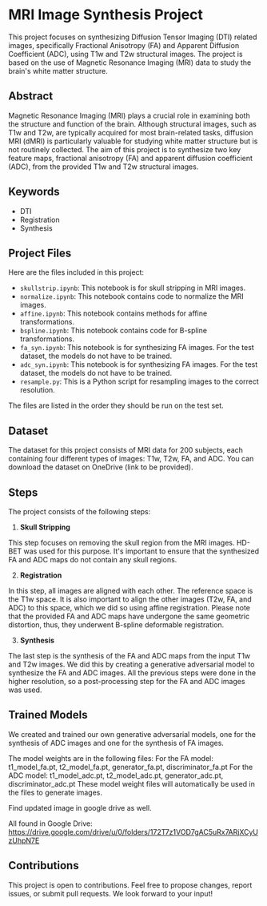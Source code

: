 # MRI Image Synthesis Project

This project focuses on synthesizing Diffusion Tensor Imaging (DTI) related images, specifically Fractional Anisotropy (FA) and Apparent Diffusion Coefficient (ADC), using T1w and T2w structural images. The project is based on the use of Magnetic Resonance Imaging (MRI) data to study the brain's white matter structure.

## Abstract

Magnetic Resonance Imaging (MRI) plays a crucial role in examining both the structure and function of the brain. Although structural images, such as T1w and T2w, are typically acquired for most brain-related tasks, diffusion MRI (dMRI) is particularly valuable for studying white matter structure but is not routinely collected. The aim of this project is to synthesize two key feature maps, fractional anisotropy (FA) and apparent diffusion coefficient (ADC), from the provided T1w and T2w structural images.

## Keywords

* DTI
* Registration
* Synthesis

## Project Files

Here are the files included in this project:

* `skullstrip.ipynb`: This notebook is for skull stripping in MRI images.
* `normalize.ipynb`: This notebook contains code to normalize the MRI images.
* `affine.ipynb`: This notebook contains methods for affine transformations.
* `bspline.ipynb`: This notebook contains code for B-spline transformations.
* `fa_syn.ipynb`: This notebook is for synthesizing FA images. For the test dataset, the models do not have to be trained.
* `adc_syn.ipynb`: This notebook is for synthesizing FA images. For the test dataset, the models do not have to be trained.
* `resample.py`: This is a Python script for resampling images to the correct resolution.

The files are listed in the order they should be run on the test set.

## Dataset

The dataset for this project consists of MRI data for 200 subjects, each containing four different types of images: T1w, T2w, FA, and ADC. You can download the dataset on OneDrive (link to be provided).

## Steps

The project consists of the following steps:

1. **Skull Stripping**

This step focuses on removing the skull region from the MRI images. HD-BET was used for this purpose. It's important to ensure that the synthesized FA and ADC maps do not contain any skull regions.

2. **Registration**

In this step, all images are aligned with each other. The reference space is the T1w space. It is also important to align the other images (T2w, FA, and ADC) to this space, which we did so using affine registration. Please note that the provided FA and ADC maps have undergone the same geometric distortion, thus, they underwent B-spline deformable registration.

3. **Synthesis**

The last step is the synthesis of the FA and ADC maps from the input T1w and T2w images. We did this by creating a generative adversarial model to synthesize the FA and ADC images. All the previous steps were done in the higher resolution, so a post-processing step for the FA and ADC images was used.

## Trained Models
We created and trained our own generative adversarial models, one for the synthesis of ADC images and one for the synthesis of FA images.

The model weights are in the following files: For the FA model: t1_model_fa.pt, t2_model_fa.pt, generator_fa.pt, discriminator_fa.pt For the ADC model: t1_model_adc.pt, t2_model_adc.pt, generator_adc.pt, discriminator_adc.pt These model weight files will automatically be used in the files to generate images.

Find updated image in google drive as well.

All found in Google Drive: https://drive.google.com/drive/u/0/folders/172T7z1VOD7gAC5uRx7ARjXCyUzUhpN7E

## Contributions

This project is open to contributions. Feel free to propose changes, report issues, or submit pull requests. We look forward to your input!


